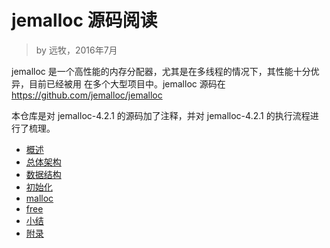 # jemalloc 源码阅读

> by 远牧，2016年7月

jemalloc 是一个高性能的内存分配器，尤其是在多线程的情况下，其性能十分优异，目前已经被用
在多个大型项目中。jemalloc 源码在 https://github.com/jemalloc/jemalloc

本仓库是对 jemalloc-4.2.1 的源码加了注释，并对 jemalloc-4.2.1 的执行流程进行了梳理。

* [概述](readcode/intro.md)
* [总体架构](readcode/arch.md)
* [数据结构](readcode/datastruct.md)
* [初始化](readcode/init.md)
* [malloc](readcode/malloc.md)
* [free](readcode/free.md)
* [小结](readcode/summary.md)
* [附录](readcode/more.md)

